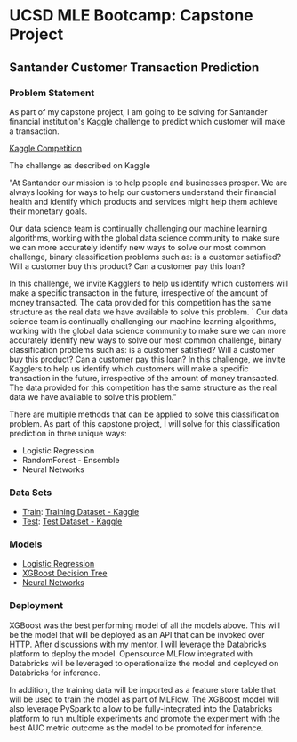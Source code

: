# UCSD MLE Bootcamp: Capstone Project
## Santander Customer Transaction Prediction
### Problem Statement
As part of my capstone project, I am going to be solving for Santander financial institution's 
Kaggle challenge to predict which customer will make a transaction.

[Kaggle Competition](https://www.kaggle.com/competitions/santander-customer-transaction-prediction/overview)

The challenge as described on Kaggle

"At Santander our mission is to help people and businesses prosper. We are always 
looking for ways to help our customers understand their financial health and identify 
which products and services might help them achieve their monetary goals.

Our data science team is continually challenging our machine learning algorithms, working 
with the global data science community to make sure we can more accurately identify new 
ways to solve our most common challenge, binary classification problems such as: is a 
customer satisfied? Will a customer buy this product? Can a customer pay this loan?

In this challenge, we invite Kagglers to help us identify which customers will make 
a specific transaction in the future, irrespective of the amount of money transacted. The 
data provided for this competition has the same structure as the real data we have 
available to solve this problem.
`
Our data science team is continually challenging our machine learning algorithms, working 
with the global data science community to make sure we can more accurately identify new 
ways to solve our most common challenge, binary classification problems such as: is a 
customer satisfied? Will a customer buy this product? Can a customer pay this loan?
In this challenge, we invite Kagglers to help us identify which customers will make a 
specific transaction in the future, irrespective of the amount of money transacted. The 
data provided for this competition has the same structure as the real data we have 
available to solve this problem."

There are multiple methods that can be applied to solve this classification problem. As 
part of this capstone project, I will solve for this classification prediction in three
unique ways:

* Logistic Regression
* RandomForest - Ensemble
* Neural Networks

### Data Sets
* [Train](train.csv): [Training Dataset - Kaggle](https://www.kaggle.com/competitions/santander-customer-transaction-prediction/data)
* [Test](test.csv): [Test Dataset - Kaggle](https://www.kaggle.com/competitions/santander-customer-transaction-prediction/data)

### Models
* [Logistic Regression](https://console.paperspace.com/matety/notebook/rxiffwniix2lodp?file=Logistic_Regression_Model.ipynb)
* [XGBoost Decision Tree](https://console.paperspace.com/matety/notebook/rzvt4hm6g0x5u2n?file=Gradient_Boosted_DecisionTree_Model.ipynb)
* [Neural Networks](https://console.paperspace.com/matety/notebook/razbfrejnchvxg2?file=%2FKeras_with_TensorFlow_Model.ipynb)

### Deployment
XGBoost was the best performing model of all the models above. This will be the model that will be deployed as an API that can be invoked over HTTP. After discussions with my mentor, I will leverage the Databricks platform to deploy the model. Opensource MLFlow integrated with Databricks will be leveraged to operationalize the model and deployed on Databricks for inference.

In addition, the training data will be imported as a feature store table that will be used to train the model as part of MLFlow. The XGBoost model will also leverage PySpark to allow to be fully-integrated into the Databricks platform to run multiple experiments and promote the experiment with the best AUC metric outcome as the model to be promoted for inference.

